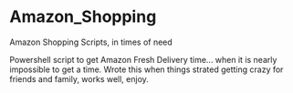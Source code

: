 # Amazon_Shopping
Amazon Shopping Scripts, in times of need

Powershell script to get Amazon Fresh Delivery time... when it is nearly impossible to get a time. Wrote this when things strated getting crazy for friends and family, works well, enjoy.
